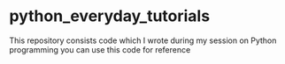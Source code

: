 # python_everyday_tutorials
This repository consists code which I wrote during my session on Python programming you can use this code for reference
